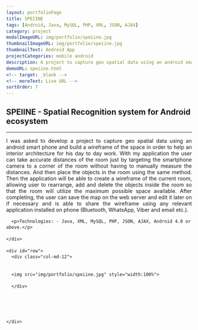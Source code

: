 ```yaml
---
layout: portfolioPage
title: SPEIINE
tags: [Android, Java, MySQL, PHP, XML, JSON, AJAX]
category: project
modalImageURL: img/portfolio/speiine.jpg
thumbnailImageURL: img/portfolio/speiine.jpg
thumbnailText: Android App
projectCategories: mobile android
description: A project to capture geo spatial data using an android smart phone and build a wireframe of the space in order to help an interior architecture for his day to day work.
demoURL: speiine.html
<!-- target: _blank -->
<!-- moreText: Live URL -->
sortOrder: 7
---
```

<!-- Experience Section -->
<div id="works" class="text-center">
  <div class="container">
    <div class="section-title center" >
      <h2>SPEIINE - Spatial Recognition system for Android ecosystem</h2>
      <hr>
      <p style="text-align:justify">
        I was asked to develop a project to capture geo spatial data using an android smart phone and build a wireframe of the space in order to help an interior architecture for his day to day work. With my application the user can take accurate distances of the room just by targeting the smartphone camera to a corner of the room without having to manually measure the distances. And then place the objects in the room using the same method. Then the application will be able to create a wireframe of the current room, allowing user to rearrange, add and delete the objects inside the room so that the room will utilize the maximum possible space available. After completing, the user can save the map on the web server and edit it later on if necessary and is able to share the wireframe using any relevant application installed on phone (Bluetooth, WhatsApp, Viber and email etc.).</p>


      <p>Technologies: - Java, XML, MySQL, PHP, JSON, AJAX, Android 4.0 or above.</p>

    </div>

    <div id="row">
      <div class="col-md-12">


      <img src="img/portfolio/speiine.jpg" style="width:100%">

      </div>





    </div>
  </div>
</div>
